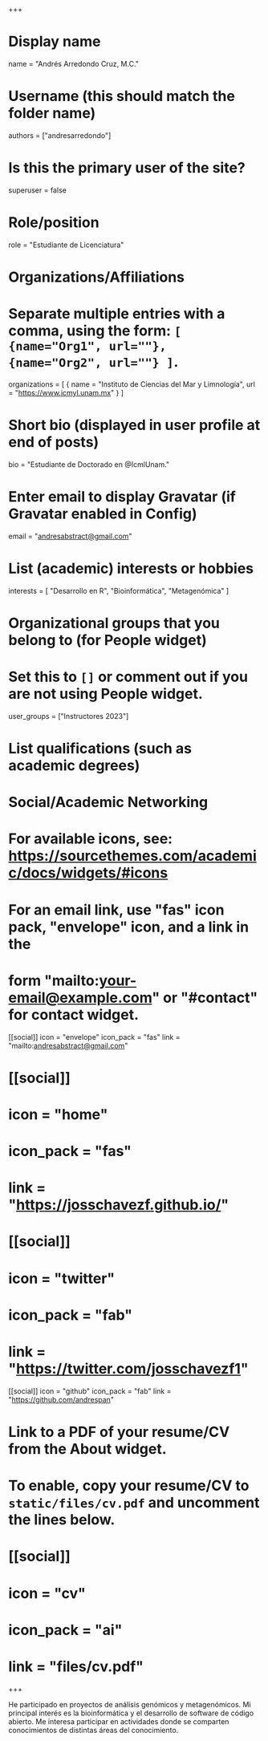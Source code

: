 +++
# Display name
name = "Andrés Arredondo Cruz, M.C."

# Username (this should match the folder name)
authors = ["andresarredondo"]

# Is this the primary user of the site?
superuser = false

# Role/position
role = "Estudiante de Licenciatura"

# Organizations/Affiliations
#   Separate multiple entries with a comma, using the form: `[ {name="Org1", url=""}, {name="Org2", url=""} ]`.
organizations = [ { name = "Instituto de Ciencias del Mar y Limnología", url = "https://www.icmyl.unam.mx" } ]

# Short bio (displayed in user profile at end of posts)
bio = "Estudiante de Doctorado en @IcmlUnam."

# Enter email to display Gravatar (if Gravatar enabled in Config)
email = "andresabstract@gmail.com"

# List (academic) interests or hobbies
interests = [
  "Desarrollo en R",
  "Bioinformática",
  "Metagenómica"
]

# Organizational groups that you belong to (for People widget)
#   Set this to `[]` or comment out if you are not using People widget.
user_groups = ["Instructores 2023"]

# List qualifications (such as academic degrees)

# Social/Academic Networking
# For available icons, see: https://sourcethemes.com/academic/docs/widgets/#icons
#   For an email link, use "fas" icon pack, "envelope" icon, and a link in the
#   form "mailto:your-email@example.com" or "#contact" for contact widget.

[[social]]
  icon = "envelope"
  icon_pack = "fas"
  link = "mailto:andresabstract@gmail.com"  

# [[social]]
#   icon = "home"
#   icon_pack = "fas"
#   link = "https://josschavezf.github.io/"

# [[social]]
#   icon = "twitter"
#   icon_pack = "fab"
#   link = "https://twitter.com/josschavezf1"

[[social]]
  icon = "github"
  icon_pack = "fab"
  link = "https://github.com/andrespan"

# Link to a PDF of your resume/CV from the About widget.
# To enable, copy your resume/CV to `static/files/cv.pdf` and uncomment the lines below.
# [[social]]
#   icon = "cv"
#   icon_pack = "ai"
#   link = "files/cv.pdf"

+++

He participado en proyectos de análisis genómicos y metagenómicos. Mi principal interés es la bioinformática y el desarrollo de software de código abierto. Me interesa participar en actividades donde se comparten conocimientos de distintas áreas del conocimiento.

